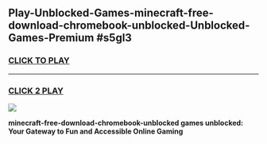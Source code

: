
## Play-Unblocked-Games-minecraft-free-download-chromebook-unblocked-Unblocked-Games-Premium #s5gl3
<h3>
<a href="https://premium.freeplayer.one?title=minecraft-free-download-chromebook-unblocked&ref=12M">CLICK TO PLAY</a></h3>
<hr>

<h3>
<a href="https://premium.freeplayer.one?title=minecraft-free-download-chromebook-unblocked&ref=12M">CLICK 2 PLAY</a>
  
</h3>

<a href="https://premium.freeplayer.one?title=minecraft-free-download-chromebook-unblocked&ref=12M"><img src="https://clearcache.store/games.png"></a>


**minecraft-free-download-chromebook-unblocked games unblocked: Your Gateway to Fun and Accessible Online Gaming**
